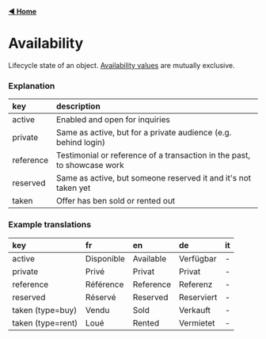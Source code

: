 [**◀ Home**](index.md)

# Availability

Lifecycle state of an object. [Availability values](https://swissrets.ch/docs/noNamespace/simpleType/availability.html) are mutually exclusive.

### Explanation

key | description
:--- | :---
active | Enabled and open for inquiries
private | Same as active, but for a private audience (e.g. behind login)
reference | Testimonial or reference of a transaction in the past, to showcase work
reserved | Same as active, but someone reserved it and it's not taken yet
taken | Offer has ben sold or rented out

### Example translations

key | fr | en | de | it
:--- | :--- | :--- | :--- | :---
active | Disponible | Available | Verfügbar | -
private | Privé | Privat | Privat | -
reference | Référence | Reference | Referenz | -
reserved | Réservé | Reserved | Reserviert | -
taken (type=buy) | Vendu | Sold | Verkauft | -
taken (type=rent) | Loué | Rented | Vermietet | -

<!-- TODO: add italian -->
